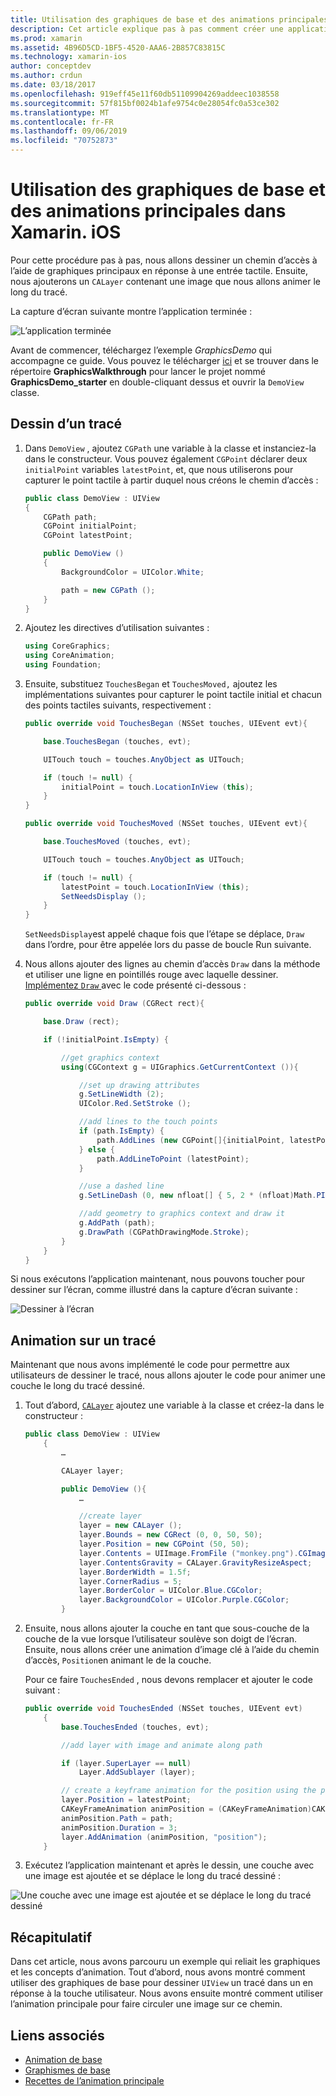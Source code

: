 ```yaml
---
title: Utilisation des graphiques de base et des animations principales dans Xamarin. iOS
description: Cet article explique pas à pas comment créer une application qui utilise des graphiques de base et des animations principales. Il montre comment dessiner à l’écran en réponse à une touche utilisateur et comment animer une image pour se déplacer le long d’un tracé.
ms.prod: xamarin
ms.assetid: 4B96D5CD-1BF5-4520-AAA6-2B857C83815C
ms.technology: xamarin-ios
author: conceptdev
ms.author: crdun
ms.date: 03/18/2017
ms.openlocfilehash: 919eff45e11f60db51109904269addeec1038558
ms.sourcegitcommit: 57f815bf0024b1afe9754c0e28054fc0a53ce302
ms.translationtype: MT
ms.contentlocale: fr-FR
ms.lasthandoff: 09/06/2019
ms.locfileid: "70752873"
---
```

# <a name="using-core-graphics-and-core-animation-in-xamarinios"></a>Utilisation des graphiques de base et des animations principales dans Xamarin. iOS

Pour cette procédure pas à pas, nous allons dessiner un chemin d’accès à l’aide de graphiques principaux en réponse à une entrée tactile. Ensuite, nous ajouterons un `CALayer` contenant une image que nous allons animer le long du tracé.

La capture d’écran suivante montre l’application terminée :

![](graphics-animation-walkthrough-images/00-final-app.png "L’application terminée")

Avant de commencer, téléchargez l’exemple *GraphicsDemo* qui accompagne ce guide. Vous pouvez le télécharger [ici](https://docs.microsoft.com/samples/xamarin/ios-samples/graphicsandanimation) et se trouver dans le répertoire **GraphicsWalkthrough** pour lancer le projet nommé **GraphicsDemo_starter** en double-cliquant dessus et ouvrir la `DemoView` classe.

## <a name="drawing-a-path"></a>Dessin d’un tracé

1. Dans `DemoView` , ajoutez `CGPath` une variable à la classe et instanciez-la dans le constructeur. Vous pouvez également `CGPoint` déclarer deux `initialPoint` variables `latestPoint`, et, que nous utiliserons pour capturer le point tactile à partir duquel nous créons le chemin d’accès :

    ```csharp
    public class DemoView : UIView
    {
        CGPath path;
        CGPoint initialPoint;
        CGPoint latestPoint;

        public DemoView ()
        {
            BackgroundColor = UIColor.White;

            path = new CGPath ();
        }
    }
    ```

2. Ajoutez les directives d’utilisation suivantes :

    ```csharp
    using CoreGraphics;
    using CoreAnimation;
    using Foundation;
    ```

3. Ensuite, substituez `TouchesBegan` et `TouchesMoved,` ajoutez les implémentations suivantes pour capturer le point tactile initial et chacun des points tactiles suivants, respectivement :

    ```csharp
    public override void TouchesBegan (NSSet touches, UIEvent evt){

        base.TouchesBegan (touches, evt);

        UITouch touch = touches.AnyObject as UITouch;

        if (touch != null) {
            initialPoint = touch.LocationInView (this);
        }
    }

    public override void TouchesMoved (NSSet touches, UIEvent evt){

        base.TouchesMoved (touches, evt);

        UITouch touch = touches.AnyObject as UITouch;

        if (touch != null) {
            latestPoint = touch.LocationInView (this);
            SetNeedsDisplay ();
        }
    }
    ```

    `SetNeedsDisplay`est appelé chaque fois que l’étape se déplace, `Draw` dans l’ordre, pour être appelée lors du passe de boucle Run suivante.

4. Nous allons ajouter des lignes au chemin d’accès `Draw` dans la méthode et utiliser une ligne en pointillés rouge avec laquelle dessiner. [Implémentez `Draw` ](~/ios/platform/graphics-animation-ios/core-graphics.md) avec le code présenté ci-dessous :

    ```csharp
    public override void Draw (CGRect rect){

        base.Draw (rect);

        if (!initialPoint.IsEmpty) {

            //get graphics context
            using(CGContext g = UIGraphics.GetCurrentContext ()){

                //set up drawing attributes
                g.SetLineWidth (2);
                UIColor.Red.SetStroke ();

                //add lines to the touch points
                if (path.IsEmpty) {
                    path.AddLines (new CGPoint[]{initialPoint, latestPoint});
                } else {
                    path.AddLineToPoint (latestPoint);
                }

                //use a dashed line
                g.SetLineDash (0, new nfloat[] { 5, 2 * (nfloat)Math.PI });

                //add geometry to graphics context and draw it
                g.AddPath (path);
                g.DrawPath (CGPathDrawingMode.Stroke);
            }
        }
    }
    ```

Si nous exécutons l’application maintenant, nous pouvons toucher pour dessiner sur l’écran, comme illustré dans la capture d’écran suivante :

![](graphics-animation-walkthrough-images/01-path.png "Dessiner à l’écran")

## <a name="animating-along-a-path"></a>Animation sur un tracé

Maintenant que nous avons implémenté le code pour permettre aux utilisateurs de dessiner le tracé, nous allons ajouter le code pour animer une couche le long du tracé dessiné.

1. Tout d’abord, [`CALayer`](~/ios/platform/graphics-animation-ios/core-animation.md) ajoutez une variable à la classe et créez-la dans le constructeur :

    ```csharp
    public class DemoView : UIView
        {
            …

            CALayer layer;

            public DemoView (){
                …

                //create layer
                layer = new CALayer ();
                layer.Bounds = new CGRect (0, 0, 50, 50);
                layer.Position = new CGPoint (50, 50);
                layer.Contents = UIImage.FromFile ("monkey.png").CGImage;
                layer.ContentsGravity = CALayer.GravityResizeAspect;
                layer.BorderWidth = 1.5f;
                layer.CornerRadius = 5;
                layer.BorderColor = UIColor.Blue.CGColor;
                layer.BackgroundColor = UIColor.Purple.CGColor;
            }
    ```

2. Ensuite, nous allons ajouter la couche en tant que sous-couche de la couche de la vue lorsque l’utilisateur soulève son doigt de l’écran. Ensuite, nous allons créer une animation d’image clé à l’aide du chemin d’accès, `Position`en animant le de la couche.

    Pour ce faire `TouchesEnded` , nous devons remplacer et ajouter le code suivant :

    ```csharp
    public override void TouchesEnded (NSSet touches, UIEvent evt)
        {
            base.TouchesEnded (touches, evt);

            //add layer with image and animate along path

            if (layer.SuperLayer == null)
                Layer.AddSublayer (layer);

            // create a keyframe animation for the position using the path
            layer.Position = latestPoint;
            CAKeyFrameAnimation animPosition = (CAKeyFrameAnimation)CAKeyFrameAnimation.FromKeyPath ("position");
            animPosition.Path = path;
            animPosition.Duration = 3;
            layer.AddAnimation (animPosition, "position");
        }
    ```

3. Exécutez l’application maintenant et après le dessin, une couche avec une image est ajoutée et se déplace le long du tracé dessiné :

![](graphics-animation-walkthrough-images/00-final-app.png "Une couche avec une image est ajoutée et se déplace le long du tracé dessiné")

## <a name="summary"></a>Récapitulatif

Dans cet article, nous avons parcouru un exemple qui reliait les graphiques et les concepts d’animation. Tout d’abord, nous avons montré comment utiliser des graphiques de base pour dessiner `UIView` un tracé dans un en réponse à la touche utilisateur. Nous avons ensuite montré comment utiliser l’animation principale pour faire circuler une image sur ce chemin.

## <a name="related-links"></a>Liens associés

- [Animation de base](~/ios/platform/graphics-animation-ios/core-animation.md)
- [Graphismes de base](~/ios/platform/graphics-animation-ios/core-graphics.md)
- [Recettes de l’animation principale](https://github.com/xamarin/recipes/tree/master/Recipes/ios/animation/coreanimation)
